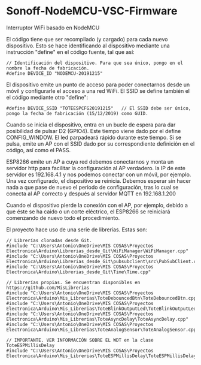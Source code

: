 # Sonoff-NodeMCU-VSC-Firmware
Interruptor WiFi basado en NodeMCU

El código tiene que ser recompilado (y cargado) para cada nuevo dispositivo. Esto se hace identificando al
dispositivo mediante una instrucción "define" en el código fuente, tal que así: 

    // Identificación del dispositivo. Para que sea único, pongo en el nombre la fecha de fabricación.
    #define DEVICE_ID "NODEMCU-20191215"

El dispositivo emite un punto de acceso para poder conectarnos desde un móvil y configurarle el acceso a
una red WiFi. El SSID se define también el el código mediante otro "define":

    #define DEVICE_SSID "TOTEESPCFG20191215"   // El SSID debe ser único, pongo la fecha de fabricación (15/12/2019) como GUID.


Cuando se inicia el dispositivo, entra en un bucle de espera para dar posibilidad de pulsar D2 (GPIO4). Este tiempo 
viene dado por el define CONFIG_WINDOW. El led parpadeará rápido durante este tiempo. Si se pulsa, emite un AP con 
el SSID dado por su correspondiente	definición en el código, así como el PASS.

ESP8266 emite un AP a cuya red debemos conectarnos y monta un servidor http para facilitar la configuración al AP
verdadero. la IP de este servidor es 192.168.4.1 y nos podemos conectar con un móvil, por ejemplo. Una vez configurado, el
dispositivo se reinicia. Debemos esperar sin hacer nada a que pase de nuevo el periodo de configuración, tras lo cual
se conecta al AP correcto y después al servidor MQTT en 192.168.1.200

Cuando el dispositivo pierde la conexión con el AP, por ejemplo, debido a que éste se ha caido o un corte eléctrico, 
el ESP8266 se reiniciará comenzando de nuevo todo el procedimiento.

El proyecto hace uso de una serie de librerías. Estas son:

    // Librerías clonadas desde Git. 
    #include "C:\Users\Antonio\OneDrive\MIS COSAS\Proyectos Electronica\Arduino\Librerias_desde_Git\WiFiManager\WiFiManager.cpp"
    #include "C:\Users\Antonio\OneDrive\MIS COSAS\Proyectos Electronica\Arduino\Librerias_desde_Git\pubsubclient\src\PubSubClient.cpp"
    #include "C:\Users\Antonio\OneDrive\MIS COSAS\Proyectos Electronica\Arduino\Librerias_desde_Git\Time\Time.cpp"

    // Librerías propias. Se encuentran disponibles en https://github.com/MisLibrerias
    #include "C:\Users\Antonio\OneDrive\MIS COSAS\Proyectos Electronica\Arduino\Mis_Librerias\ToteDebouncedBtn\ToteDebouncedBtn.cpp"
    #include "C:\Users\Antonio\OneDrive\MIS COSAS\Proyectos Electronica\Arduino\Mis_Librerias\ToteBlinkOutputLed\ToteBlinkOutputLed.cpp"
    #include "C:\Users\Antonio\OneDrive\MIS COSAS\Proyectos Electronica\Arduino\Mis_Librerias\ToteAsyncDelay\ToteAsyncDelay.cpp"
    #include "C:\Users\Antonio\OneDrive\MIS COSAS\Proyectos Electronica\Arduino\Mis_Librerias\ToteAnalogSensor\ToteAnalogSensor.cpp"

    // IMPORTANTE. VER INFORMACIÓN SOBRE EL WDT en la clase ToteESPMillisDelay
    #include "C:\Users\Antonio\OneDrive\MIS COSAS\Proyectos Electronica\Arduino\Mis_Librerias\ToteESPMillisDelay\ToteESPMillisDelay.cpp"

